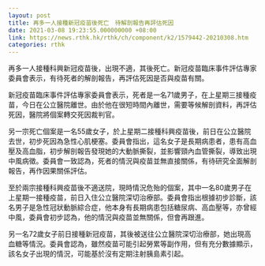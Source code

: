 ```yaml
---
layout: post
title: 再多一人接種新冠疫苗後死亡　待解剖報告再評估死因
date: 2021-03-08 19:23:55.000000000 +08:00
link: https://news.rthk.hk/rthk/ch/component/k2/1579442-20210308.htm
categories: rthk
---
```


再多一人接種科興新冠疫苗後，出現不適，其後死亡。新冠疫苗臨床事件評估專家委員會表示，有待死者的解剖報告，再評估死因是否與疫苗有關。

新冠疫苗臨床事件評估專家委員會表示，死者是一名71歲男子，在上星期三接種疫苗，今日在公立醫院離世。由於他在很短時間內離世，需要等候解剖資料，再評估死因，醫院將個案轉交死因裁判官。

另一宗死亡個案是一名55歲女子，於上星期二接種科興疫苗後，前日在公立醫院去世，初步死因為急性心肌梗塞。委員會指出，這名女子是長期病患者，患有高血壓及高血脂，初步解剖報告發現她的大動脈撕裂，並影響頸內血管撕裂，導致出現中風病徵。委員會一致認為，死者的情況與疫苗並無直接關係，有待研究全面解剖報告，再作因果關係評估。

至於兩宗接種科興疫苗後不適送院，現時情況危殆的個案，其中一名80歲男子在上星期一接種疫苗，前日入住公立醫院深切治療部。委員會指出根據初步診斷，該名男子是急性冠狀動脈綜合症，他本身有長期病患包括糖尿病、高血壓等，亦曾經中風，委員會初步認為，他的情況與疫苗並無關係，但會再跟進。

另一名72歲女子前日接種新冠疫苗，其後被送往公立醫院深切治療部，她出現高血糖等情況。委員會認為，雖然疫苗可能引起勞累等副作用，但有充分數據顯示，該名女子出現的情況，可能基於沒有定期注射胰島素引起。
